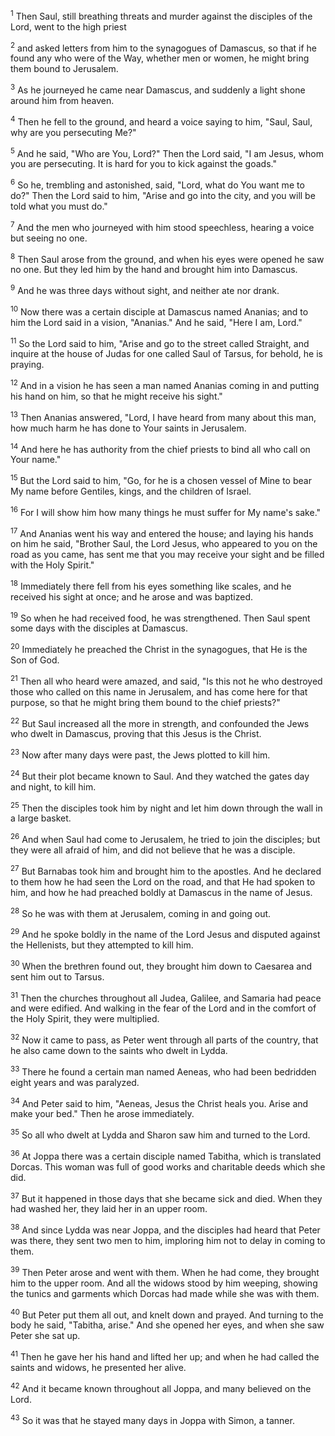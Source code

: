 <sup>1</sup> 
Then Saul, still breathing threats and murder against the disciples of the Lord, went to the high priest 

<sup>2</sup> 
and asked letters from him to the synagogues of Damascus, so that if he found any who were of the Way, whether men or women, he might bring them bound to Jerusalem. 

<sup>3</sup> 
As he journeyed he came near Damascus, and suddenly a light shone around him from heaven. 

<sup>4</sup> 
Then he fell to the ground, and heard a voice saying to him, "Saul, Saul, why are you persecuting Me?" 

<sup>5</sup> 
And he said, "Who are You, Lord?" Then the Lord said, "I am Jesus, whom you are persecuting. It is hard for you to kick against the goads." 

<sup>6</sup> 
So he, trembling and astonished, said, "Lord, what do You want me to do?" Then the Lord said to him, "Arise and go into the city, and you will be told what you must do." 

<sup>7</sup> 
And the men who journeyed with him stood speechless, hearing a voice but seeing no one. 

<sup>8</sup> 
Then Saul arose from the ground, and when his eyes were opened he saw no one. But they led him by the hand and brought him into Damascus. 

<sup>9</sup> 
And he was three days without sight, and neither ate nor drank.

<sup>10</sup> 
Now there was a certain disciple at Damascus named Ananias; and to him the Lord said in a vision, "Ananias." And he said, "Here I am, Lord." 

<sup>11</sup> 
So the Lord said to him, "Arise and go to the street called Straight, and inquire at the house of Judas for one called Saul of Tarsus, for behold, he is praying. 

<sup>12</sup> 
And in a vision he has seen a man named Ananias coming in and putting his hand on him, so that he might receive his sight." 

<sup>13</sup> 
Then Ananias answered, "Lord, I have heard from many about this man, how much harm he has done to Your saints in Jerusalem. 

<sup>14</sup> 
And here he has authority from the chief priests to bind all who call on Your name." 

<sup>15</sup> 
But the Lord said to him, "Go, for he is a chosen vessel of Mine to bear My name before Gentiles, kings, and the children of Israel. 

<sup>16</sup> 
For I will show him how many things he must suffer for My name's sake." 

<sup>17</sup> 
And Ananias went his way and entered the house; and laying his hands on him he said, "Brother Saul, the Lord Jesus, who appeared to you on the road as you came, has sent me that you may receive your sight and be filled with the Holy Spirit." 

<sup>18</sup> 
Immediately there fell from his eyes something like scales, and he received his sight at once; and he arose and was baptized. 

<sup>19</sup> 
So when he had received food, he was strengthened. Then Saul spent some days with the disciples at Damascus.

<sup>20</sup> 
Immediately he preached the Christ in the synagogues, that He is the Son of God. 

<sup>21</sup> 
Then all who heard were amazed, and said, "Is this not he who destroyed those who called on this name in Jerusalem, and has come here for that purpose, so that he might bring them bound to the chief priests?" 

<sup>22</sup> 
But Saul increased all the more in strength, and confounded the Jews who dwelt in Damascus, proving that this Jesus is the Christ.

<sup>23</sup> 
Now after many days were past, the Jews plotted to kill him. 

<sup>24</sup> 
But their plot became known to Saul. And they watched the gates day and night, to kill him. 

<sup>25</sup> 
Then the disciples took him by night and let him down through the wall in a large basket.

<sup>26</sup> 
And when Saul had come to Jerusalem, he tried to join the disciples; but they were all afraid of him, and did not believe that he was a disciple. 

<sup>27</sup> 
But Barnabas took him and brought him to the apostles. And he declared to them how he had seen the Lord on the road, and that He had spoken to him, and how he had preached boldly at Damascus in the name of Jesus. 

<sup>28</sup> 
So he was with them at Jerusalem, coming in and going out. 

<sup>29</sup> 
And he spoke boldly in the name of the Lord Jesus and disputed against the Hellenists, but they attempted to kill him. 

<sup>30</sup> 
When the brethren found out, they brought him down to Caesarea and sent him out to Tarsus.

<sup>31</sup> 
Then the churches throughout all Judea, Galilee, and Samaria had peace and were edified. And walking in the fear of the Lord and in the comfort of the Holy Spirit, they were multiplied.

<sup>32</sup> 
Now it came to pass, as Peter went through all parts of the country, that he also came down to the saints who dwelt in Lydda. 

<sup>33</sup> 
There he found a certain man named Aeneas, who had been bedridden eight years and was paralyzed. 

<sup>34</sup> 
And Peter said to him, "Aeneas, Jesus the Christ heals you. Arise and make your bed." Then he arose immediately. 

<sup>35</sup> 
So all who dwelt at Lydda and Sharon saw him and turned to the Lord.

<sup>36</sup> 
At Joppa there was a certain disciple named Tabitha, which is translated Dorcas. This woman was full of good works and charitable deeds which she did. 

<sup>37</sup> 
But it happened in those days that she became sick and died. When they had washed her, they laid her in an upper room. 

<sup>38</sup> 
And since Lydda was near Joppa, and the disciples had heard that Peter was there, they sent two men to him, imploring him not to delay in coming to them. 

<sup>39</sup> 
Then Peter arose and went with them. When he had come, they brought him to the upper room. And all the widows stood by him weeping, showing the tunics and garments which Dorcas had made while she was with them. 

<sup>40</sup> 
But Peter put them all out, and knelt down and prayed. And turning to the body he said, "Tabitha, arise." And she opened her eyes, and when she saw Peter she sat up. 

<sup>41</sup> 
Then he gave her his hand and lifted her up; and when he had called the saints and widows, he presented her alive. 

<sup>42</sup> 
And it became known throughout all Joppa, and many believed on the Lord. 

<sup>43</sup> 
So it was that he stayed many days in Joppa with Simon, a tanner.